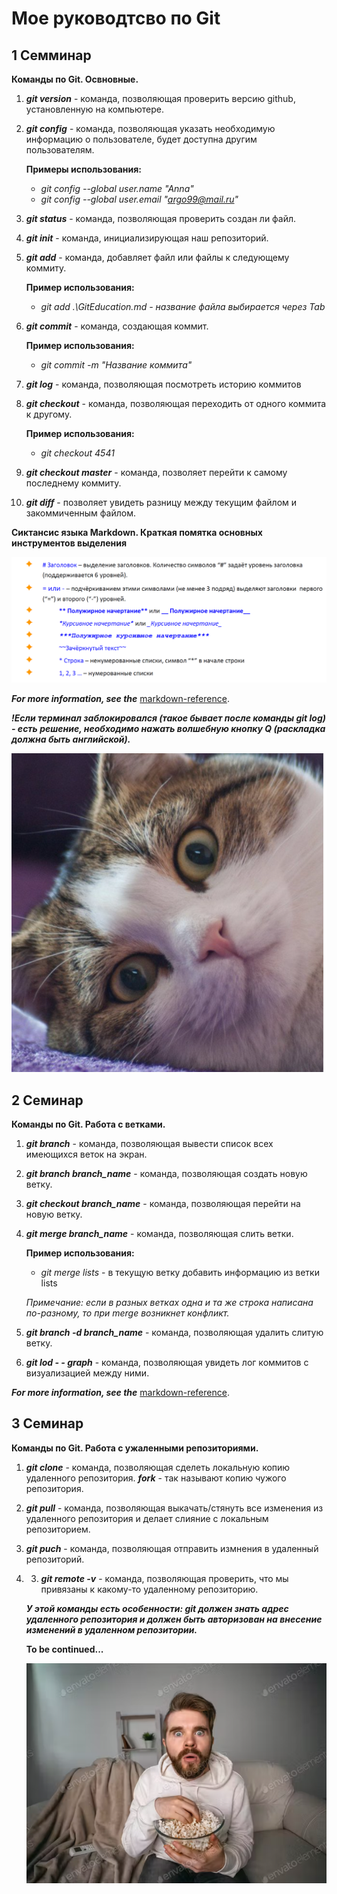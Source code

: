 # Мое руководтсво по Git
## 1 Семминар
**Команды по Git. Освновные.**

1. **_git version_** - команда, позволяющая проверить версию github, установленную на компьютере.
2. **_git config_** - команда, позволяющая указать необходимую информацию о пользователе, будет доступна другим пользователям. 

    **Примеры использования:**

    * _git config --global user.name "Anna"_
    * _git config --global user.email "argo99@mail.ru"_
3. **_git status_** - команда, позволяющая проверить создан ли файл.
4. **_git init_** - команда, инициализирующая наш репозиторий.
5. **_git add_** - команда, добавляет файл или файлы к следующему коммиту. 

    **Пример использования:**

    * _git add .\GitEducation.md - название файла выбирается через Tab_
6. **_git commit_** - команда, создающая коммит.


    **Пример использования:**

    * _git commit -m "Название коммита"_
7. **_git log_** - команда, позволяющая посмотреть историю коммитов
8. **_git checkout_** - команда, позволяющая переходить от одного коммита к другому.

    **Пример использования:**

    * _git checkout 4541_
9. **_git checkout master_** - команда, позволяет перейти к самому последнему коммиту.
10. **_git diff_** - позволяет увидеть разницу между текущим файлом и закоммиченным файлом.

**Сиктансис языка Markdown. Краткая помятка основных инструментов выделения**

![Alt text](image-1.png)

***For more information, see the*** [markdown-reference](https://docs.microsoft.com/ru-ru/contribute/markdown-reference). 

***!Если терминал заблокировался (такое бывает после команды **git log**) - есть решение, необходимо нажать волшебную кнопку Q (**раскладка должна быть английской**).***

![Alt text](Kitty1.png)

## 2 Семинар
**Команды по Git. Работа с ветками.**
1. **_git branch_** - команда, позволяющая вывести список всех имеющихся веток на экран.
2. **_git branch branch_name_** - команда, позволяющая создать новую ветку. 
3. **_git checkout branch_name_** - команда, позволяющая перейти на новую ветку.
4. **_git merge branch_name_** - команда, позволяющая слить ветки.

     **Пример использования:**

    * _git merge lists_ - в текущую ветку добавить информацию из ветки lists

    _Примечание: если в разных ветках одна и та же строка написана по-разному, то при merge возникнет конфликт._
5. **_git branch -d branch_name_** - команда, позволяющая удалить слитую ветку. 
5. **_git lod - - graph_** - команда, позволяющая увидеть лог коммитов с визуализацией между ними.

***For more information, see the*** [markdown-reference](https://docs.microsoft.com/ru-ru/contribute/markdown-reference). 

## 3 Семинар
**Команды по Git. Работа с ужаленными репозиториями.**
1. **_git clone_** - команда, позволяющая сделеть локальную копию удаленного репозитория.
***fork*** - так называют копию чужого репозитория. 
2. **_git pull_** - команда, позволяющая выкачать/стянуть все изменения из удаленного репозитория и делает слияние с локальным репозиторием.
3. **_git puch_** - команда, позволяющая отправить измнения в удаленный репозиторий.
4. 3. **_git remote -v_** - команда, позволяющая проверить, что мы привязаны к какому-то удаленному репозиторию.

    ***У этой команды есть особенности: git должен знать адрес удаленного репозитория и должен быть авторизован на внесение изменений в удаленном репозитории.***    

    **To be continued...**

    ![Alt text](PersonWatching.png)